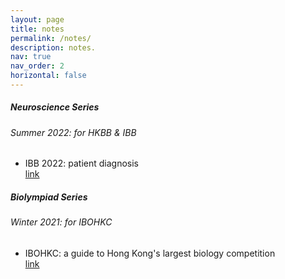 ```yaml
---
layout: page
title: notes
permalink: /notes/
description: notes.
nav: true
nav_order: 2
horizontal: false
---
```

<div class="card mt-3">
  <div class="p-3">
    <div class="row">
      <div class="col-sm-10">
        <h5 class="card-title font-weight-normal">Neuroscience Series</h5>
        <h6 class="card-subtitle font-italic">Summer 2022: for HKBB & IBB</h6>
      </div>
    </div>
    <ul class="card-text font-weight-light list-group list-group-flush">
      <li class="list-group-item bg-transparent">
        <div class="row">
          <div class="col-sm-11">
            IBB 2022: patient diagnosis
          </div>
          <div class="col-sm-1">
           <a href="/notes/neuro/ibbdiag/">link</a>
          </div>
        </div>
      </li>
    </ul>
  </div>
</div>

<div class="card mt-3">
  <div class="p-3">
    <div class="row">
      <div class="col-sm-10">
        <h5 class="card-title font-weight-normal">Biolympiad Series</h5>
        <h6 class="card-subtitle font-italic">Winter 2021: for IBOHKC</h6>
      </div>
    </div>
    <ul class="card-text font-weight-light list-group list-group-flush">
      <li class="list-group-item bg-transparent">
        <div class="row">
          <div class="col-sm-11">
            IBOHKC: a guide to Hong Kong's largest biology competition
          </div>
          <div class="col-sm-1">
           <a href="/notes/ibohkc/guide/">link</a>
          </div>
        </div>
      </li>
    </ul>
  </div>
</div>
